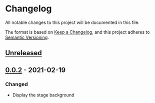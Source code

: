 # Changelog
All notable changes to this project will be documented in this file.

The format is based on [Keep a Changelog](https://keepachangelog.com/en/1.0.0/),
and this project adheres to [Semantic Versioning](https://semver.org/spec/v2.0.0.html).

## [Unreleased]

## [0.0.2] - 2021-02-19
### Changed
- Display the stage background

[Unreleased]: https://github.com/mugen-launcher/watch-modes/compare/0.0.2...HEAD
[0.0.2]: https://github.com/mugen-launcher/watch-mode/compare/0.0.1...0.0.2
